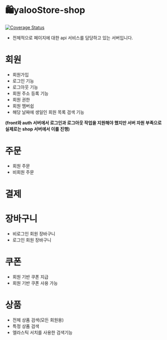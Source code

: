 # 🛍️yalooStore-shop
<a href='https://coveralls.io/github/yalooStore/yalooStore-shop?branch=main'><img src='https://coveralls.io/repos/github/yalooStore/yalooStore-shop/badge.svg?branch=main' alt='Coverage Status' /></a>

- 전체적으로 페이지에 대한 api 서비스를 담당하고 있는 서버입니다.

# 회원
- 회원가입
- 로그인 기능
- 로그아웃 기능
- 회원 주소 등록 기능
- 회원 권한
- 회원 멤버쉽
- 해당 날짜에 생일인 회원 목록 검색 기능

**(front와 auth 서버에서 로그인과 로그아웃 작업을 지원해야 했지만 서버 자원 부족으로 실제로는 shop 서버에서 이를 진행)**

# 주문
- 회원 주문
- 비회원 주문

# 결제


# 장바구니
- 비로그인 회원 장바구니
- 로그인 회원 장바구니

# 쿠폰
- 회원 기반 쿠폰 지급
- 회원 기반 쿠폰 사용 가능

# 상품
- 전체 상품 검색(모든 회원용)
- 특정 상품 검색
- 엘라스틱 서치를 사용한 검색기능 
